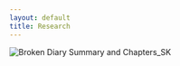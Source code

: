 ```yaml
---
layout: default
title: Research
---
```

![Broken Diary Summary and Chapters_SK](https://github.com/liarobinson/liarobinson.github.io/assets/142501177/5ac0f103-3450-4821-8554-a8165a32ab33)
